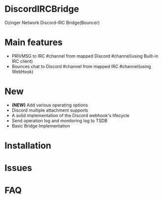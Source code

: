 # DiscordIRCBridge
Ozinger Network Discord-IRC Bridge(Bouncer)

# Main features
* PRIVMSG to IRC #channel from mapped Discord #channel(using Built-in IRC client)
* Bounces chat to Discord #channel from mapped IRC #channel(using WebHook)

# New
* **(NEW)** Add various operating options
* Discord multiple attachment supports
* A solid implementation of the Discord webhook's lifecycle
* Send operation log and monitoring log to TSDB
* Basic Bridge Implementation

# Installation

# Issues

# FAQ

